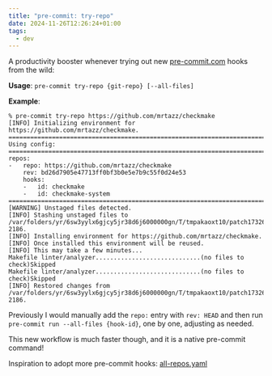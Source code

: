 ```yaml
---
title: "pre-commit: try-repo"
date: 2024-11-26T12:26:24+01:00
tags:
  - dev
---
```


A productivity booster whenever trying out new
[pre-commit.com](https://pre-commit.com/) hooks from the wild:

**Usage**: `pre-commit try-repo {git-repo} [--all-files]`

**Example**:

```console
% pre-commit try-repo https://github.com/mrtazz/checkmake
[INFO] Initializing environment for https://github.com/mrtazz/checkmake.
===============================================================================
Using config:
===============================================================================
repos:
-   repo: https://github.com/mrtazz/checkmake
    rev: bd26d7905e47713ff0bf3b0e5e7b9c55f0d24e53
    hooks:
    -   id: checkmake
    -   id: checkmake-system
===============================================================================
[WARNING] Unstaged files detected.
[INFO] Stashing unstaged files to /var/folders/yr/6sw3yylx6gjcy5jr38d6j6000000gn/T/tmpakaoxt10/patch1732620344-2186.
[INFO] Installing environment for https://github.com/mrtazz/checkmake.
[INFO] Once installed this environment will be reused.
[INFO] This may take a few minutes...
Makefile linter/analyzer.............................(no files to check)Skipped
Makefile linter/analyzer.............................(no files to check)Skipped
[INFO] Restored changes from /var/folders/yr/6sw3yylx6gjcy5jr38d6j6000000gn/T/tmpakaoxt10/patch1732620344-2186.
```

Previously I would manually add the `repo:` entry with `rev: HEAD` and then run
`pre-commit run --all-files {hook-id}`, one by one, adjusting as needed.

This new workflow is much faster though, and it is a native pre-commit command!

Inspiration to adopt more pre-commit hooks: [all-repos.yaml](https://github.com/pre-commit/pre-commit.com/blob/master/all-repos.yaml)
